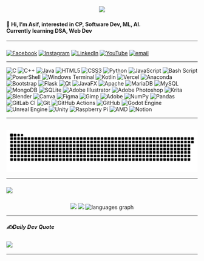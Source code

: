 
<div align="center">
  <img height="210" src="https://media.giphy.com/media/v1.Y2lkPTc5MGI3NjExMTA2ODY1YnZvNGh6eDhqNnUwbjB1bnk3ZmticHF2cTg2dzI2NXB6aCZlcD12MV9naWZzX3NlYXJjaCZjdD1n/11KzOet1ElBDz2/giphy.gif"  />
</div>

<h4 align="left">👋 Hi, I’m Asif, interested in CP, Software Dev, ML, AI. <br>Currently learning DSA, Web Dev</h4>

---


###
[![Facebook](https://img.shields.io/badge/Facebook-%231877F2.svg?logo=Facebook&logoColor=white)](https://facebook.com/therockhead) [![Instagram](https://img.shields.io/badge/Instagram-%23E4405F.svg?logo=Instagram&logoColor=white)](https://instagram.com/therockhead_) [![LinkedIn](https://img.shields.io/badge/LinkedIn-%230077B5.svg?logo=linkedin&logoColor=white)](https://linkedin.com/in/asif-zaman001) [![YouTube](https://img.shields.io/badge/YouTube-%23FF0000.svg?logo=YouTube&logoColor=white)](https://youtube.com/@UCamcq-wKO2FDIXDpB13BkIw) [![email](https://img.shields.io/badge/Email-D14836?logo=gmail&logoColor=white)](mailto:asifzamanzisan@gmail.com) 

---


![C](https://img.shields.io/badge/c-%2300599C.svg?style=flat&logo=c&logoColor=white) ![C++](https://img.shields.io/badge/c++-%2300599C.svg?style=flat&logo=c%2B%2B&logoColor=white) ![Java](https://img.shields.io/badge/java-%23ED8B00.svg?style=flat&logo=openjdk&logoColor=white) ![HTML5](https://img.shields.io/badge/html5-%23E34F26.svg?style=flat&logo=html5&logoColor=white) ![CSS3](https://img.shields.io/badge/css3-%231572B6.svg?style=flat&logo=css3&logoColor=white) ![Python](https://img.shields.io/badge/python-3670A0?style=flat&logo=python&logoColor=ffdd54) ![JavaScript](https://img.shields.io/badge/javascript-%23323330.svg?style=flat&logo=javascript&logoColor=%23F7DF1E) ![Bash Script](https://img.shields.io/badge/bash_script-%23121011.svg?style=flat&logo=gnu-bash&logoColor=white) ![PowerShell](https://img.shields.io/badge/PowerShell-%235391FE.svg?style=flat&logo=powershell&logoColor=white) ![Windows Terminal](https://img.shields.io/badge/Windows%20Terminal-%234D4D4D.svg?style=flat&logo=windows-terminal&logoColor=white) ![Kotlin](https://img.shields.io/badge/kotlin-%237F52FF.svg?style=flat&logo=kotlin&logoColor=white) ![Vercel](https://img.shields.io/badge/vercel-%23000000.svg?style=flat&logo=vercel&logoColor=white) ![Anaconda](https://img.shields.io/badge/Anaconda-%2344A833.svg?style=flat&logo=anaconda&logoColor=white) ![Bootstrap](https://img.shields.io/badge/bootstrap-%238511FA.svg?style=flat&logo=bootstrap&logoColor=white) ![Flask](https://img.shields.io/badge/flask-%23000.svg?style=flat&logo=flask&logoColor=white) ![Qt](https://img.shields.io/badge/Qt-%23217346.svg?style=flat&logo=Qt&logoColor=white) ![JavaFX](https://img.shields.io/badge/javafx-%23FF0000.svg?style=flat&logo=javafx&logoColor=white) ![Apache](https://img.shields.io/badge/apache-%23D42029.svg?style=flat&logo=apache&logoColor=white) ![MariaDB](https://img.shields.io/badge/MariaDB-003545?style=flat&logo=mariadb&logoColor=white) ![MySQL](https://img.shields.io/badge/mysql-4479A1.svg?style=flat&logo=mysql&logoColor=white) ![MongoDB](https://img.shields.io/badge/MongoDB-%234ea94b.svg?style=flat&logo=mongodb&logoColor=white) ![SQLite](https://img.shields.io/badge/sqlite-%2307405e.svg?style=flat&logo=sqlite&logoColor=white) ![Adobe Illustrator](https://img.shields.io/badge/adobe%20illustrator-%23FF9A00.svg?style=flat&logo=adobe%20illustrator&logoColor=white) ![Adobe Photoshop](https://img.shields.io/badge/adobe%20photoshop-%2331A8FF.svg?style=flat&logo=adobe%20photoshop&logoColor=white) ![Krita](https://img.shields.io/badge/Krita-203759?style=flat&logo=krita&logoColor=EEF37B) ![Blender](https://img.shields.io/badge/blender-%23F5792A.svg?style=flat&logo=blender&logoColor=white) ![Canva](https://img.shields.io/badge/Canva-%2300C4CC.svg?style=flat&logo=Canva&logoColor=white) ![Figma](https://img.shields.io/badge/figma-%23F24E1E.svg?style=flat&logo=figma&logoColor=white) ![Gimp](https://img.shields.io/badge/Gimp-657D8B?style=flat&logo=gimp&logoColor=FFFFFF) ![Adobe](https://img.shields.io/badge/adobe-%23FF0000.svg?style=flat&logo=adobe&logoColor=white) ![NumPy](https://img.shields.io/badge/numpy-%23013243.svg?style=flat&logo=numpy&logoColor=white) ![Pandas](https://img.shields.io/badge/pandas-%23150458.svg?style=flat&logo=pandas&logoColor=white) ![GitLab CI](https://img.shields.io/badge/gitlab%20CI-%23181717.svg?style=flat&logo=gitlab&logoColor=white) ![Git](https://img.shields.io/badge/git-%23F05033.svg?style=flat&logo=git&logoColor=white) ![GitHub Actions](https://img.shields.io/badge/github%20actions-%232671E5.svg?style=flat&logo=githubactions&logoColor=white) ![GitHub](https://img.shields.io/badge/github-%23121011.svg?style=flat&logo=github&logoColor=white) ![Godot Engine](https://img.shields.io/badge/GODOT-%23FFFFFF.svg?style=flat&logo=godot-engine) ![Unreal Engine](https://img.shields.io/badge/unrealengine-%23313131.svg?style=flat&logo=unrealengine&logoColor=white) ![Unity](https://img.shields.io/badge/unity-%23000000.svg?style=flat&logo=unity&logoColor=white) ![Raspberry Pi](https://img.shields.io/badge/-Raspberry_Pi-C51A4A?style=flat&logo=Raspberry-Pi) ![AMD](https://img.shields.io/badge/AMD-%23000000.svg?style=flat&logo=amd&logoColor=white) ![Notion](https://img.shields.io/badge/Notion-%23000000.svg?style=flat&logo=notion&logoColor=white)

---

<picture>
  <source media="(prefers-color-scheme: dark)" srcset="https://raw.githubusercontent.com/therockhead/therockhead/output/github-contribution-grid-snake-dark.svg">
  <source media="(prefers-color-scheme: light)" srcset="https://raw.githubusercontent.com/therockhead/therockhead/output/github-contribution-grid-snake.svg">
  <img alt="github contribution grid snake animation" src="https://raw.githubusercontent.com/therockhead/therockhead/output/github-contribution-grid-snake.svg">
</picture>

---

###

<div align="left">
  <img src="https://visitor-badge.laobi.icu/badge?page_id=therockhead.therockhead&left_color=royalblue&right_color=grey"  />
</div>

###
<div align="center">
  <img src = "https://github-readme-stats.vercel.app/api?username=therockhead&theme=merko&hide_border=false&include_all_commits=true&count_private=true" />
  <img src="https://nirzak-streak-stats.vercel.app/?user=therockhead&theme=merko&hide_border=false"/>
  <img  src="https://github-readme-stats.vercel.app/api/top-langs?username=therockhead&locale=en&hide_title=true&layout=compact&card_width=320&langs_count=10&theme=merko&hide_border=false" height="210" alt="languages graph" />
</div>
<!--themes can be: ocean_dark, monokai, github_dark, react, default , merko etc-->

---

##### ✍Daily Dev Quote
![](https://quotes-github-readme.vercel.app/api?type=horizontal&theme=light)

---

<!-- Proudly created with GPRM ( https://gprm.itsvg.in ) -->
<!---
therockhead/therockhead is a ✨ special ✨ repository because its `README.md` (this file) appears on your GitHub profile.
You can click the Preview link to take a look at your changes.
--->
